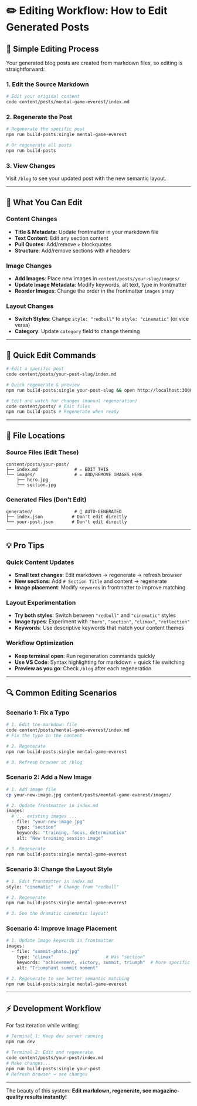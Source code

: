 # ✏️ Editing Workflow: How to Edit Generated Posts

## 📝 **Simple Editing Process**

Your generated blog posts are created from markdown files, so editing is straightforward:

### **1. Edit the Source Markdown**
```bash
# Edit your original content
code content/posts/mental-game-everest/index.md
```

### **2. Regenerate the Post**
```bash
# Regenerate the specific post
npm run build-posts:single mental-game-everest

# Or regenerate all posts
npm run build-posts
```

### **3. View Changes**
Visit `/blog` to see your updated post with the new semantic layout.

---

## 🔄 **What You Can Edit**

### **Content Changes**
- **Title & Metadata**: Update frontmatter in your markdown file
- **Text Content**: Edit any section content
- **Pull Quotes**: Add/remove `>` blockquotes
- **Structure**: Add/remove sections with `#` headers

### **Image Changes**
- **Add Images**: Place new images in `content/posts/your-slug/images/`
- **Update Image Metadata**: Modify keywords, alt text, type in frontmatter
- **Reorder Images**: Change the order in the frontmatter `images` array

### **Layout Changes**
- **Switch Styles**: Change `style: "redbull"` to `style: "cinematic"` (or vice versa)
- **Category**: Update `category` field to change theming

---

## 🚀 **Quick Edit Commands**

```bash
# Edit a specific post
code content/posts/your-post-slug/index.md

# Quick regenerate & preview
npm run build-posts:single your-post-slug && open http://localhost:3000/blog

# Edit and watch for changes (manual regeneration)
code content/posts/ # Edit files
npm run build-posts # Regenerate when ready
```

---

## 📁 **File Locations**

### **Source Files (Edit These)**
```
content/posts/your-post/
├── index.md              # ✏️ EDIT THIS
└── images/               # ✏️ ADD/REMOVE IMAGES HERE
    ├── hero.jpg
    └── section.jpg
```

### **Generated Files (Don't Edit)**
```
generated/                # 🚫 AUTO-GENERATED
├── index.json           # Don't edit directly
└── your-post.json       # Don't edit directly
```

---

## 💡 **Pro Tips**

### **Quick Content Updates**
- **Small text changes**: Edit markdown → regenerate → refresh browser
- **New sections**: Add `# Section Title` and content → regenerate
- **Image placement**: Modify `keywords` in frontmatter to improve matching

### **Layout Experimentation**
- **Try both styles**: Switch between `"redbull"` and `"cinematic"` styles
- **Image types**: Experiment with `"hero"`, `"section"`, `"climax"`, `"reflection"`
- **Keywords**: Use descriptive keywords that match your content themes

### **Workflow Optimization**
- **Keep terminal open**: Run regeneration commands quickly
- **Use VS Code**: Syntax highlighting for markdown + quick file switching
- **Preview as you go**: Check `/blog` after each regeneration

---

## 🔍 **Common Editing Scenarios**

### **Scenario 1: Fix a Typo**
```bash
# 1. Edit the markdown file
code content/posts/mental-game-everest/index.md
# Fix the typo in the content

# 2. Regenerate
npm run build-posts:single mental-game-everest

# 3. Refresh browser at /blog
```

### **Scenario 2: Add a New Image**
```bash
# 1. Add image file
cp your-new-image.jpg content/posts/mental-game-everest/images/

# 2. Update frontmatter in index.md
images:
  # ... existing images ...
  - file: "your-new-image.jpg"
    type: "section"
    keywords: "training, focus, determination"
    alt: "New training session image"

# 3. Regenerate
npm run build-posts:single mental-game-everest
```

### **Scenario 3: Change the Layout Style**
```bash
# 1. Edit frontmatter in index.md
style: "cinematic"  # Change from "redbull"

# 2. Regenerate
npm run build-posts:single mental-game-everest

# 3. See the dramatic cinematic layout!
```

### **Scenario 4: Improve Image Placement**
```bash
# 1. Update image keywords in frontmatter
images:
  - file: "summit-photo.jpg"
    type: "climax"                    # Was "section"
    keywords: "achievement, victory, summit, triumph"  # More specific
    alt: "Triumphant summit moment"

# 2. Regenerate to see better semantic matching
npm run build-posts:single mental-game-everest
```

---

## ⚡ **Development Workflow**

For fast iteration while writing:

```bash
# Terminal 1: Keep dev server running
npm run dev

# Terminal 2: Edit and regenerate
code content/posts/your-post/index.md
# Make changes...
npm run build-posts:single your-post
# Refresh browser → see changes
```

---

The beauty of this system: **Edit markdown, regenerate, see magazine-quality results instantly!**